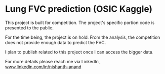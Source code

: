# Lung FVC prediction (OSIC Kaggle)

This project is built for competition.
The project's specific portion code is presented to the public.

For the time being, the project is on hold.
From the analysis, the competition does not provide enough data to predict the FVC.

I plan to publish related to this project once I can access the bigger data.

For more details please reach me via LinkedIn,
www.linkedin.com/in/nishanth-anand


